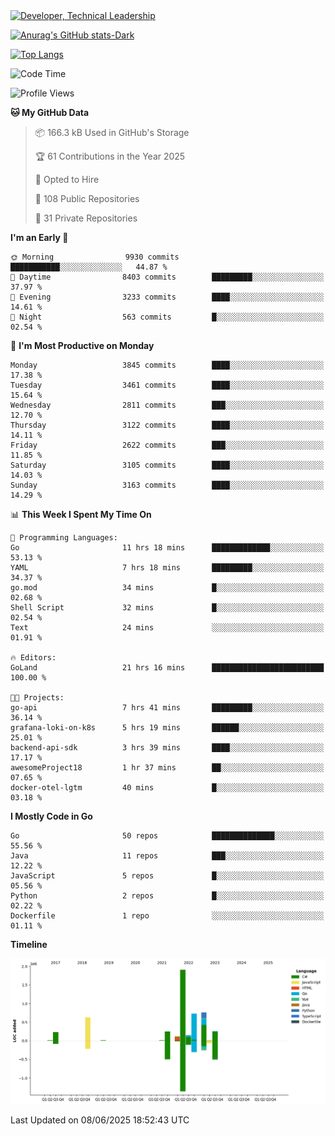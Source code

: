 <div>
  <a href="https://www.linkedin.com/in/arielpineiro/" target="_blank" rel="nofollow noopener noreferrer">
    <img src="https://img.shields.io/badge/-LinkedIn-%230077B5?style=for-the-badge&logo=linkedin&logoColor=white" alt="Developer, Technical Leadership" title="Ariel Piñeiro">
  </a>
</div>

[![Anurag's GitHub stats-Dark](https://github-readme-stats.vercel.app/api?username=arielsrv&show_icons=true&theme=dark#gh-dark-mode-only)](https://github.com/anuraghazra/github-readme-stats#gh-dark-mode-only)

[![Top Langs](https://github-readme-stats.vercel.app/api/top-langs/?username=arielsrv&layout=compact&langs_count=10&theme=dark#gh-dark-mode-only)](https://github.com/anuraghazra/github-readme-stats&theme=dark#gh-dark-mode-only)

<!--START_SECTION:waka-->
![Code Time](http://img.shields.io/badge/Code%20Time-1%2C313%20hrs%202%20mins-blue)

![Profile Views](http://img.shields.io/badge/Profile%20Views-0-blue)

**🐱 My GitHub Data** 

> 📦 166.3 kB Used in GitHub's Storage 
 > 
> 🏆 61 Contributions in the Year 2025
 > 
> 💼 Opted to Hire
 > 
> 📜 108 Public Repositories 
 > 
> 🔑 31 Private Repositories 
 > 
**I'm an Early 🐤** 

```text
🌞 Morning                9930 commits        ███████████░░░░░░░░░░░░░░   44.87 % 
🌆 Daytime                8403 commits        █████████░░░░░░░░░░░░░░░░   37.97 % 
🌃 Evening                3233 commits        ████░░░░░░░░░░░░░░░░░░░░░   14.61 % 
🌙 Night                  563 commits         █░░░░░░░░░░░░░░░░░░░░░░░░   02.54 % 
```
📅 **I'm Most Productive on Monday** 

```text
Monday                   3845 commits        ████░░░░░░░░░░░░░░░░░░░░░   17.38 % 
Tuesday                  3461 commits        ████░░░░░░░░░░░░░░░░░░░░░   15.64 % 
Wednesday                2811 commits        ███░░░░░░░░░░░░░░░░░░░░░░   12.70 % 
Thursday                 3122 commits        ████░░░░░░░░░░░░░░░░░░░░░   14.11 % 
Friday                   2622 commits        ███░░░░░░░░░░░░░░░░░░░░░░   11.85 % 
Saturday                 3105 commits        ████░░░░░░░░░░░░░░░░░░░░░   14.03 % 
Sunday                   3163 commits        ████░░░░░░░░░░░░░░░░░░░░░   14.29 % 
```


📊 **This Week I Spent My Time On** 

```text
💬 Programming Languages: 
Go                       11 hrs 18 mins      █████████████░░░░░░░░░░░░   53.13 % 
YAML                     7 hrs 18 mins       █████████░░░░░░░░░░░░░░░░   34.37 % 
go.mod                   34 mins             █░░░░░░░░░░░░░░░░░░░░░░░░   02.68 % 
Shell Script             32 mins             █░░░░░░░░░░░░░░░░░░░░░░░░   02.54 % 
Text                     24 mins             ░░░░░░░░░░░░░░░░░░░░░░░░░   01.91 % 

🔥 Editors: 
GoLand                   21 hrs 16 mins      █████████████████████████   100.00 % 

🐱‍💻 Projects: 
go-api                   7 hrs 41 mins       █████████░░░░░░░░░░░░░░░░   36.14 % 
grafana-loki-on-k8s      5 hrs 19 mins       ██████░░░░░░░░░░░░░░░░░░░   25.01 % 
backend-api-sdk          3 hrs 39 mins       ████░░░░░░░░░░░░░░░░░░░░░   17.17 % 
awesomeProject18         1 hr 37 mins        ██░░░░░░░░░░░░░░░░░░░░░░░   07.65 % 
docker-otel-lgtm         40 mins             █░░░░░░░░░░░░░░░░░░░░░░░░   03.18 % 
```

**I Mostly Code in Go** 

```text
Go                       50 repos            ██████████████░░░░░░░░░░░   55.56 % 
Java                     11 repos            ███░░░░░░░░░░░░░░░░░░░░░░   12.22 % 
JavaScript               5 repos             █░░░░░░░░░░░░░░░░░░░░░░░░   05.56 % 
Python                   2 repos             █░░░░░░░░░░░░░░░░░░░░░░░░   02.22 % 
Dockerfile               1 repo              ░░░░░░░░░░░░░░░░░░░░░░░░░   01.11 % 
```



**Timeline**

![Lines of Code chart](https://raw.githubusercontent.com/arielsrv/arielsrv/main/assets/bar_graph.png)


 Last Updated on 08/06/2025 18:52:43 UTC
<!--END_SECTION:waka-->

